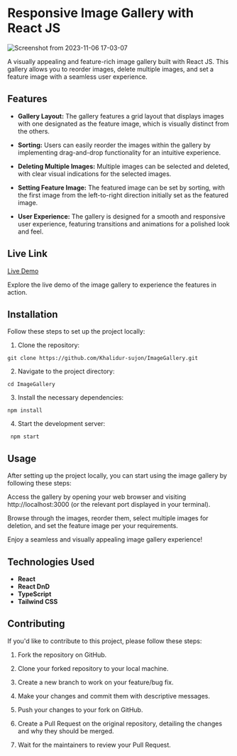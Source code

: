 # Responsive Image Gallery with React JS

![Screenshot from 2023-11-06 17-03-07](https://github.com/Khalidur-sujon/ImageGallery/assets/99888997/f5d6d1c3-1616-4aa7-8c5d-6182f1e52b61)

A visually appealing and feature-rich image gallery built with React JS. This gallery allows you to reorder images, delete multiple images, and set a feature image with a seamless user experience.


## Features

- **Gallery Layout:** The gallery features a grid layout that displays images with one designated as the feature image, which is visually distinct from the others.

- **Sorting:** Users can easily reorder the images within the gallery by implementing drag-and-drop functionality for an intuitive experience.

- **Deleting Multiple Images:** Multiple images can be selected and deleted, with clear visual indications for the selected images.

- **Setting Feature Image:** The featured image can be set by sorting, with the first image from the left-to-right direction initially set as the featured image.

- **User Experience:** The gallery is designed for a smooth and responsive user experience, featuring transitions and animations for a polished look and feel.


## Live Link
[Live Demo](insert_live_demo_url_here)

Explore the live demo of the image gallery to experience the features in action.

## Installation

Follow these steps to set up the project locally:

1. Clone the repository:
  ```
  git clone https://github.com/Khalidur-sujon/ImageGallery.git
  ```
2. Navigate to the project directory:
  ```
  cd ImageGallery
  ```
3. Install the necessary dependencies:
  ```
  npm install
 ```
4. Start the development server:
```
 npm start
```

## Usage

After setting up the project locally, you can start using the image gallery by following these steps:

Access the gallery by opening your web browser and visiting http://localhost:3000 (or the relevant port displayed in your terminal).

Browse through the images, reorder them, select multiple images for deletion, and set the feature image per your requirements.

Enjoy a seamless and visually appealing image gallery experience!

## Technologies Used
- **React**
- **React DnD**
- **TypeScript**
- **Tailwind CSS**

## Contributing
If you'd like to contribute to this project, please follow these steps:

1. Fork the repository on GitHub.

2. Clone your forked repository to your local machine.

3. Create a new branch to work on your feature/bug fix.

4. Make your changes and commit them with descriptive messages.

5. Push your changes to your fork on GitHub.

6. Create a Pull Request on the original repository, detailing the changes and why they should be merged.

7. Wait for the maintainers to review your Pull Request.
